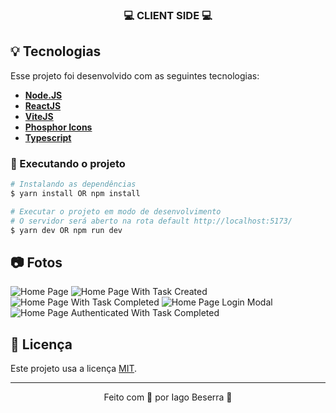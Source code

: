 <h3 align="center">
  💻 <strong>CLIENT SIDE</strong> 💻 
</h3>

## 💡 Tecnologias

Esse projeto foi desenvolvido com as seguintes tecnologias:
<strong>
- [Node.JS](https://nodejs.org/en/)
- [ReactJS](https://reactjs.org/)
- [ViteJS](https://vitejs.dev/)
- [Phosphor Icons](https://phosphoricons.com/)
- [Typescript](https://www.typescriptlang.org/)
</strong>

<!-- Caso necessário, adicionar outras. -->

### 🎲 Executando o projeto
    
```bash
# Instalando as dependências
$ yarn install OR npm install

# Executar o projeto em modo de desenvolvimento
# O servidor será aberto na rota default http://localhost:5173/
$ yarn dev OR npm run dev
```

## 📷 Fotos

<div>
  <img src="https://i.imgur.com/4sqRHwj.png" alt="Home Page" />
  <img src="https://i.imgur.com/8EIbyjZ.png" alt="Home Page With Task Created" />
  <img src="https://i.imgur.com/ZkxMRjw.png" alt="Home Page With Task Completed" />
  <img src="https://i.imgur.com/n09pIz1.png" alt="Home Page Login Modal" />
  <img src="https://i.imgur.com/DnTlfHW.png" alt="Home Page Authenticated With Task Completed" />
</div>

## 📝 Licença

Este projeto usa a licença [MIT](https://github.com/iag0bezz/todo-app/blob/main/LICENSE).

---

<p align="center">
    Feito com 🖤 por Iago Beserra 👋
</p>